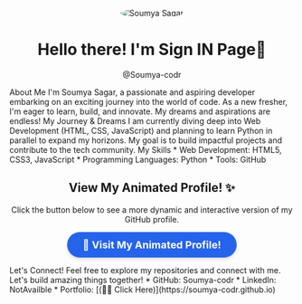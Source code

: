 <p align="center">
<img src="https://placehold.co/150x150/000000/FFFFFF?text=Soumya" alt="Soumya Sagar" style="border-radius:50%;">
</p>
<h1 align="center">Hello there! I'm Sign IN Page👋</h1>
<p align="center">
@Soumya-codr
</p>
About Me
I'm Soumya Sagar, a passionate and aspiring developer embarking on an exciting journey into the world of code. As a new fresher, I'm eager to learn, build, and innovate. My dreams and aspirations are endless!
My Journey & Dreams
I am currently diving deep into Web Development (HTML, CSS, JavaScript) and planning to learn Python in parallel to expand my horizons. My goal is to build impactful projects and contribute to the tech community.
My Skills
 * Web Development: HTML5, CSS3, JavaScript
 * Programming Languages: Python
 * Tools: GitHub
<h2 align="center">View My Animated Profile! ✨</h2>
<p align="center">
Click the button below to see a more dynamic and interactive version of my GitHub profile.
</p>
<p align="center">
<a href="https://soumya-codr.github.io/Soumya-codr/" target="_blank" rel="noopener noreferrer" style="display:inline-block; padding: 12px 28px; background-color: #2563eb; color: white; text-decoration: none; border-radius: 9999px; font-weight: bold; font-size: 1.125rem; transition: all 0.3s ease-in-out; box-shadow: 0 4px 6px rgba(0, 0, 0, 0.1), 0 1px 3px rgba(0, 0, 0, 0.08);">
🚀 Visit My Animated Profile!
</a>
</p>
Let's Connect!
Feel free to explore my repositories and connect with me. Let's build amazing things together!
 * GitHub: Soumya-codr
 * LinkedIn: NotAvailble
 * Portfolio: [(🌚🌚 Click Here)](https://soumya-codr.github.io)

